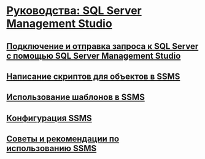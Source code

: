 # [Руководства: SQL Server Management Studio](tutorial-sql-server-management-studio.md)
## [Подключение и отправка запроса к SQL Server с помощью SQL Server Management Studio](connect-query-sql-server.md)
## [Написание скриптов для объектов в SSMS](scripting-ssms.md)
## [Использование шаблонов в SSMS](templates-ssms.md)
## [Конфигурация SSMS](ssms-configuration.md)
## [Советы и рекомендации по использованию SSMS](ssms-tricks.md)



